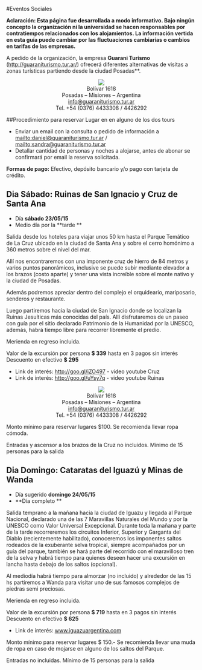 #Eventos Sociales

**Aclaración: Esta página fue desarrollada a modo informativo. Bajo ningún
concepto la organización ni la universidad se hacen
responsables por contratiempos relacionados con los alojamientos.
La información vertida en esta guía puede cambiar por las fluctuaciones
cambiarias o cambios en tarifas de las empresas.**

A pedido de la organización, la empresa
**Guarani Turismo** (<http://guaraniturismo.tur.ar/>) ofrecerá diferentes alternativas
de visitas a zonas turísticas partiendo desde la ciudad Posadas**.

<div style="text-align:center">
    <a href="http://guaraniturismo.tur.ar/" target="_blank">
        <img src ="https://github.com/scipy-latinamerica/scipyla2015/raw/master/hotels/imgs/guarani.png" />
    </a><br>
    Bolívar 1618<br>
    Posadas – Misiones – Argentina<br>
    <a href="mailto:info@guaraniturismo.tur.ar">info@guaraniturismo.tur.ar</a><br>
    Tel. +54 (0376) 4433308 / 4426292
</div>

##Procedimiento para reservar Lugar en en alguno de los dos tours

-   Enviar un email con la consulta o pedido de información a
    <mailto:daniel@guaraniturismo.tur.ar> /
    <mailto:sandra@guaraniturismo.tur.ar>
-   Detallar cantidad de personas y noches a alojarse, antes de abonar se
    confirmará por email la reserva solicitada.

**Formas de pago:** Efectivo, depósito bancario y/o pago con tarjeta de crédito.


## **Dia Sábado:** Ruinas de San Ignacio y Cruz de Santa Ana

- Día **sábado 23/05/15**
- Medio día por la **tarde
**

Salida desde los hoteles para viajar unos 50 km hasta el Parque Temático de La
Cruz ubicado en la ciudad de Santa Ana y sobre el cerro homónimo a 360 metros
sobre el nivel del mar.

Allí nos encontraremos con una imponente cruz de hierro de 84 metros y varios
puntos panorámicos, inclusive se puede subir mediante elevador a los brazos
(costo aparte) y tener una vista increíble sobre el monte nativo y la ciudad
de Posadas.

Además podremos apreciar dentro del complejo el orquideario, mariposario,
senderos y restaurante.

Luego partiremos hacia la ciudad de San Ignacio donde se localizan la Ruinas
Jesuíticas más conocidas del país. Allí disfrutaremos de un paseo con guía por
el sitio declarado Patrimonio de la Humanidad por la UNESCO, además, habrá
tiempo libre para recorrer libremente el predio.

Merienda en regreso incluida.

Valor de la excursión por persona **$ 339** hasta en 3 pagos sin interés
Descuento en efectivo **$ 295**

- Link de interés: http://goo.gl/iZO497 - video youtube Cruz
- Link de interés: http://goo.gl/uYsy7q - video youtube Ruinas

<div style="text-align:center">
    <a href="http://guaraniturismo.tur.ar/" target="_blank">
        <img src ="https://github.com/scipy-latinamerica/scipyla2015/raw/master/tour/imgs/si.jpg" />
    </a><br>
    Bolívar 1618<br>
    Posadas – Misiones – Argentina<br>
    <a href="mailto:info@guaraniturismo.tur.ar">info@guaraniturismo.tur.ar</a><br>
    Tel. +54 (0376) 4433308 / 4426292
</div>

Monto mínimo para reservar lugares $100. Se recomienda llevar ropa cómoda.

Entradas y ascensor a los brazos de la Cruz no incluidos. Mínimo de 15 personas para la salida


## **Dia Domingo:** Cataratas del Iguazú y Minas de Wanda

- Día sugerido **domingo 24/05/15**
- **Día completo
**

Salida temprano a la mañana hacia la ciudad de Iguazu y llegada al Parque Nacional, declarado una de las 7 Maravillas Naturales del Mundo y por la UNESCO como Valor Universal Excepcional. Durante toda la mañana y parte de la tarde recorreremos los circuitos Inferior, Superior y Garganta del Diablo (recientemente habilitado), conoceremos los imponentes saltos rodeados de la exuberante selva tropical, siempre acompañados por un guía del parque, también se hará parte del recorrido con el maravilloso tren de la selva y habrá tiempo para quienes deseen hacer una excursión en lancha hasta debajo de los saltos (opcional).

Al mediodía habrá tiempo para almorzar (no incluido) y alrededor de las 15 hs partiremos a Wanda para visitar uno de sus famosos complejos de piedras semi preciosas.

Merienda en regreso incluida.

Valor de la excursión por persona **$ 719** hasta en 3 pagos sin interés
Descuento en efectivo **$ 625**

- Link de interés: www.iguazuargentina.com

Monto mínimo para reservar lugares $ 150.-
Se recomienda llevar una muda de ropa en caso de mojarse en alguno de los saltos del Parque.

Entradas no incluidas. Mínimo de 15 personas para la salida
